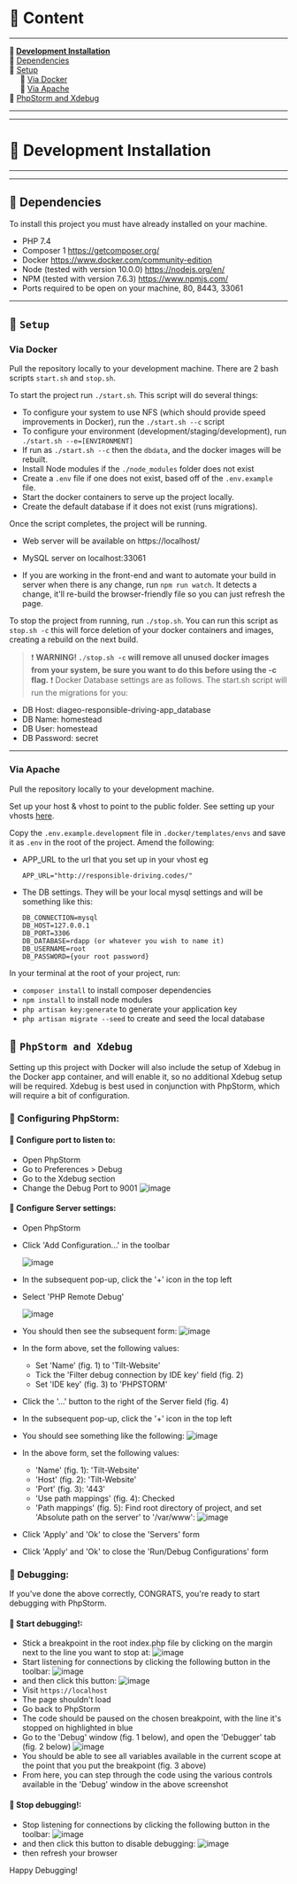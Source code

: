 # :bookmark_tabs: Content

---

**:high_brightness: [Development Installation](#ghost-development-installation)**  
:low_brightness: [Dependencies](#ghost-dependencies)  
:low_brightness: [Setup](#ghost-setup)  
&nbsp;&nbsp;&nbsp;&nbsp; :low_brightness: [Via Docker](#via-docker) <br/>
&nbsp;&nbsp;&nbsp;&nbsp; :low_brightness: [Via Apache](#via-apache)  
:low_brightness: [PhpStorm and Xdebug](#bug-phpstorm-and-xdebug)

---

---

# :ghost: Development Installation

---

---

## :ghost: Dependencies

To install this project you must have already installed on your machine.

- PHP 7.4
- Composer 1 https://getcomposer.org/
- Docker https://www.docker.com/community-edition
- Node (tested with version 10.0.0) https://nodejs.org/en/
- NPM (tested with version 7.6.3) https://www.npmjs.com/
- Ports required to be open on your machine, 80, 8443, 33061

---

## :ghost: `Setup`

### Via Docker

Pull the repository locally to your development machine.
There are 2 bash scripts `start.sh` and `stop.sh`.

To start the project run `./start.sh`. This script will do several things:

- To configure your system to use NFS (which should provide speed improvements in Docker), run the `./start.sh --c` script
- To configure your environment (development/staging/development), run `./start.sh --e=[ENVIRONMENT]`
- If run as `./start.sh --c` then the `dbdata`, and the docker images will be rebuilt.
- Install Node modules if the `./node_modules` folder does not exist
- Create a `.env` file if one does not exist, based off of the `.env.example` file.
- Start the docker containers to serve up the project locally.
- Create the default database if it does not exist (runs migrations).

Once the script completes, the project will be running.

- Web server will be available on https://localhost/
- MySQL server on localhost:33061

- If you are working in the front-end and want to automate your build in server when there is any change, run `npm run watch`. It detects a change, it'll re-build the browser-friendly file so you can just refresh the page.

To stop the project from running, run `./stop.sh`. You can run this script as `stop.sh -c` this will force deletion of your docker containers and images, creating a rebuild on the next build.

> :exclamation: **WARNING! `./stop.sh -c` will remove all unused docker images from your system, be sure you want to do this before using the -c flag.** :exclamation:
> Docker Database settings are as follows. The start.sh script will run the migrations for you:

- DB Host: diageo-responsible-driving-app_database
- DB Name: homestead
- DB User: homestead
- DB Password: secret

---

### Via Apache

Pull the repository locally to your development machine.

Set up your host & vhost to point to the public folder. See setting up your vhosts [here](https://wearetilt.atlassian.net/wiki/spaces/WATP/pages/70549512/How+to+-+Local+Apache+vhost+setup).

Copy the `.env.example.development` file in `.docker/templates/envs` and save it as `.env` in the root of the project.
Amend the following:

- APP_URL to the url that you set up in your vhost eg
  ```
  APP_URL="http://responsible-driving.codes/"
  ```
- The DB settings. They will be your local mysql settings and will be something like this:
  ```
  DB_CONNECTION=mysql
  DB_HOST=127.0.0.1
  DB_PORT=3306
  DB_DATABASE=rdapp (or whatever you wish to name it)
  DB_USERNAME=root
  DB_PASSWORD={your root password}
  ```

In your terminal at the root of your project, run:

- `composer install` to install composer dependencies
- `npm install` to install node modules
- `php artisan key:generate` to generate your application key
- `php artisan migrate --seed` to create and seed the local database

## :bug: `PhpStorm and Xdebug`

Setting up this project with Docker will also include the setup of Xdebug in the Docker app container, and will enable it, so no additional Xdebug setup will be required. Xdebug is best used in conjunction with PhpStorm, which will require a bit of configuration.

### :bug: Configuring PhpStorm:

#### :bug: Configure port to listen to:

- Open PhpStorm
- Go to Preferences > Debug
- Go to the Xdebug section
- Change the Debug Port to 9001
  ![image](https://user-images.githubusercontent.com/80678577/111811026-8a4ee980-88ce-11eb-881e-71a5276d3967.png)

#### :bug: Configure Server settings:

- Open PhpStorm
- Click 'Add Configuration...' in the toolbar

  ![image](https://user-images.githubusercontent.com/80678577/111807311-bc5e4c80-88ca-11eb-87f3-a9e285d2551c.png)

- In the subsequent pop-up, click the '+' icon in the top left
- Select 'PHP Remote Debug'

  ![image](https://user-images.githubusercontent.com/80678577/111807513-ec0d5480-88ca-11eb-93c1-7f74b5c3934d.png)

- You should then see the subsequent form:
  ![image](https://user-images.githubusercontent.com/80678577/111808500-faa83b80-88cb-11eb-954a-3b68bb15b10e.png)

- In the form above, set the following values:
  - Set 'Name' (fig. 1) to 'Tilt-Website'
  - Tick the 'Filter debug connection by IDE key' field (fig. 2)
  - Set 'IDE key' (fig. 3) to 'PHPSTORM'
- Click the '...' button to the right of the Server field (fig. 4)
- In the subsequent pop-up, click the '+' icon in the top left
- You should see something like the following:
  ![image](https://user-images.githubusercontent.com/80678577/111810025-79ea3f00-88cd-11eb-9270-4812e9f52fc2.png)
- In the above form, set the following values:
  - 'Name' (fig. 1): 'Tilt-Website'
  - 'Host' (fig. 2): 'Tilt-Website'
  - 'Port' (fig. 3): '443'
  - 'Use path mappings' (fig. 4): Checked
  - 'Path mappings' (fig. 5): Find root directory of project, and set 'Absolute path on the server' to '/var/www':
    ![image](https://user-images.githubusercontent.com/80678577/111810559-0eed3800-88ce-11eb-9547-4a26f412d45f.png)
- Click 'Apply' and 'Ok' to close the 'Servers' form
- Click 'Apply' and 'Ok' to close the 'Run/Debug Configurations' form

### :bug: Debugging:

If you've done the above correctly, CONGRATS, you're ready to start debugging with PhpStorm.

#### :bug: Start debugging!:

- Stick a breakpoint in the root index.php file by clicking on the margin next to the line you want to stop at:
  ![image](https://user-images.githubusercontent.com/80678577/111811273-ca15d100-88ce-11eb-888f-39d95698ef7a.png)
- Start listening for connections by clicking the following button in the toolbar:
  ![image](https://user-images.githubusercontent.com/80678577/111811749-490b0980-88cf-11eb-899d-236345de9b27.png)
- and then click this button:
  ![image](https://user-images.githubusercontent.com/80678577/111811883-6d66e600-88cf-11eb-8c5f-87f40f50205a.png)
- Visit `https://localhost`
- The page shouldn't load
- Go back to PhpStorm
- The code should be paused on the chosen breakpoint, with the line it's stopped on highlighted in blue
- Go to the 'Debug' window (fig. 1 below), and open the 'Debugger' tab (fig. 2 below)
  ![image](https://user-images.githubusercontent.com/80678577/111812675-44932080-88d0-11eb-9971-fb25cc6d86e2.png)
- You should be able to see all variables available in the current scope at the point that you put the breakpoint (fig. 3 above)
- From here, you can step through the code using the various controls available in the 'Debug' window in the above screenshot

#### :bug: Stop debugging!:

- Stop listening for connections by clicking the following button in the toolbar:
  ![image](https://user-images.githubusercontent.com/80678577/111811749-490b0980-88cf-11eb-899d-236345de9b27.png)
- and then click this button to disable debugging:
  ![image](https://user-images.githubusercontent.com/80678577/111811883-6d66e600-88cf-11eb-8c5f-87f40f50205a.png)
- then refresh your browser

Happy Debugging!
